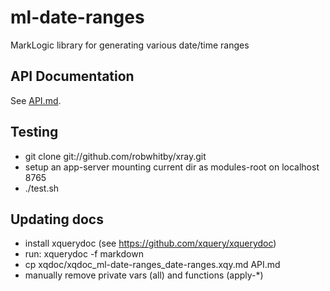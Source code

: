 # ml-date-ranges
MarkLogic library for generating various date/time ranges

## API Documentation

See [API.md](API.md).

## Testing

- git clone git://github.com/robwhitby/xray.git
- setup an app-server mounting current dir as modules-root on localhost 8765
- ./test.sh

## Updating docs

- install xquerydoc (see https://github.com/xquery/xquerydoc)
- run: xquerydoc -f markdown
- cp xqdoc/xqdoc_ml-date-ranges_date-ranges.xqy.md API.md
- manually remove private vars (all) and functions (apply-*)
